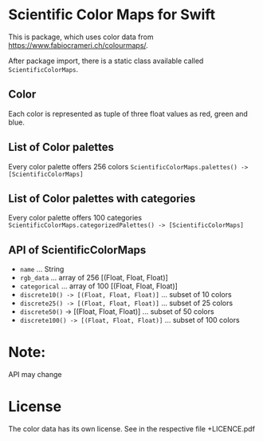# Scientific Color Maps for Swift

This is package, which uses color data from https://www.fabiocrameri.ch/colourmaps/.

After package import, there is a static class available called `ScientificColorMaps`.

## Color
Each color is represented as tuple of three float values as red, green and blue.

## List of Color palettes
Every color palette offers 256 colors
`ScientificColorMaps.palettes() -> [ScientificColorMaps]`

## List of Color palettes with categories
Every color palette offers 100 categories
`ScientificColorMaps.categorizedPalettes() -> [ScientificColorMaps]`

## API of ScientificColorMaps
* `name` ... String
* `rgb_data` ... array of 256 [(Float, Float, Float)]
* `categorical` ... array of 100 [(Float, Float, Float)]
* `discrete10() -> [(Float, Float, Float)]` ... subset of 10 colors
* `discrete25() -> [(Float, Float, Float)]` ... subset of 25 colors
* `discrete50()` -> [(Float, Float, Float)] ... subset of 50 colors
* `discrete100() -> [(Float, Float, Float)]` ... subset of 100 colors

# Note:

API may change

# License

The color data has its own license. See in the respective file +LICENCE.pdf